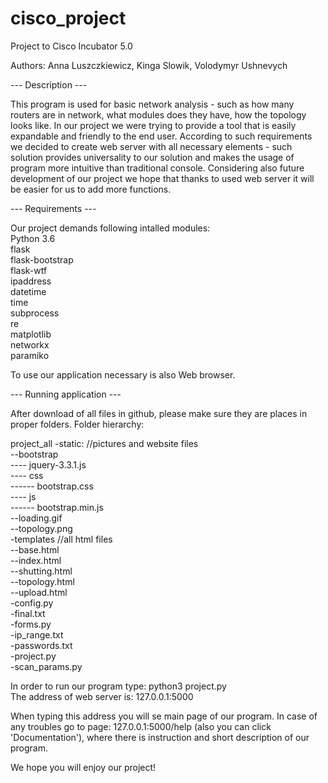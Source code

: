 # cisco_project
Project to Cisco Incubator 5.0

Authors: Anna Luszczkiewicz, Kinga Slowik, Volodymyr Ushnevych

--- Description ---

This program is used for basic network analysis - such as how many routers are in network, what modules does they have, how the topology looks like. In our project we were trying to provide a tool that is easily expandable and friendly to the end user. According to such requirements we decided to create web server with all necessary elements - such solution provides universality to our solution and makes the usage of program more intuitive than traditional console. Considering also future development of our project we hope that thanks to used web server it will be easier for us to add more functions.

--- Requirements ---

Our project demands following intalled modules:<br />
Python 3.6<br />
flask<br />
flask-bootstrap<br />
flask-wtf<br />
ipaddress<br />
datetime<br />
time<br />
subprocess<br />
re<br />
matplotlib<br />
networkx<br />
paramiko<br />


To use our application necessary is also Web browser.<br />

--- Running application ---<br />

After download of all files in github, please make sure they are places in proper folders. Folder hierarchy:

project_all
-static:          //pictures and website files <br />
  --bootstrap<br />
    ---- jquery-3.3.1.js<br />
    ---- css<br />
      ------ bootstrap.css<br />
    ---- js<br />
      ------ bootstrap.min.js<br />
  --loading.gif<br />
  --topology.png<br />
 -templates       //all html files<br />
  --base.html<br />
  --index.html<br />
  --shutting.html<br />
  --topology.html<br />
  --upload.html<br />
 -config.py<br />
 -final.txt<br />
 -forms.py<br />
 -ip_range.txt<br />
 -passwords.txt<br />
 -project.py<br />
 -scan_params.py<br />
 
 In order to run our program type: python3 project.py<br />
 The address of web server is: 127.0.0.1:5000<br />
 
 When typing this address you will se main page of our program. In case of any troubles go to page: 127.0.0.1:5000/help (also you can click 'Documentation'), where there is instruction and short description of our program.<br />
 
 We hope you will enjoy our project! 
